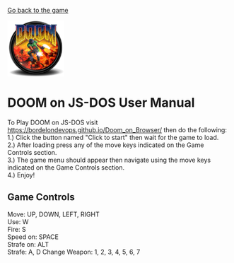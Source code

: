[Go back to the game](https://bordelondevops.github.io/Doom_on_Browser/)

<img src="android-chrome-192x192.png" width="128px" height="128px">

# DOOM on JS-DOS User Manual
To Play DOOM on JS-DOS visit https://bordelondevops.github.io/Doom_on_Browser/ then do the following:<br>
1.) Click the button named "Click to start" then wait for the game to load.<br>
2.) After loading press any of the move keys indicated on the Game Controls section.<br>
3.) The game menu should appear then navigate using the move keys indicated on the Game Controls section.<br>
4.) Enjoy!

## Game Controls
Move: UP, DOWN, LEFT, RIGHT<br>
Use: W<br>
Fire: S<br>
Speed on: SPACE<br>
Strafe on: ALT<br>
Strafe: A, D
Change Weapon: 1, 2, 3, 4, 5, 6, 7
